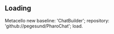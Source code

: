 ## Loading ##

Metacello new
   baseline: 'ChatBuilder';
   repository: 'github://pegesund/PharoChat';
   load.
